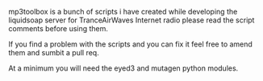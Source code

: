 mp3toolbox is a bunch of scripts i have created while developing the liquidsoap server for TranceAirWaves Internet radio
please read the script comments before using them.

If you find a problem with the scripts and you can fix it feel free to amend them and sumbit a pull req.

At a minimum you will need the eyed3 and mutagen python modules.
